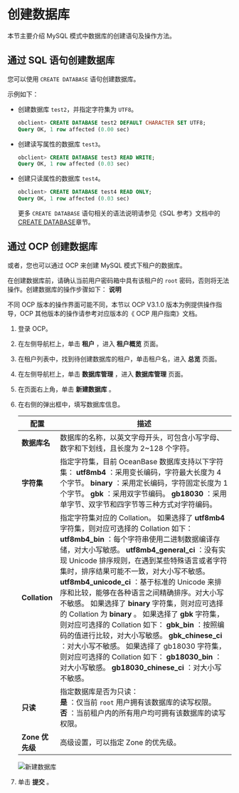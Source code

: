 创建数据库
==========================

本节主要介绍 MySQL 模式中数据库的创建语句及操作方法。

通过 SQL 语句创建数据库
-----------------------------------

您可以使用 `CREATE DATABASE` 语句创建数据库。

示例如下：

* 创建数据库 `test2`，并指定字符集为 `UTF8`。

  ```sql
  obclient> CREATE DATABASE test2 DEFAULT CHARACTER SET UTF8;
  Query OK, 1 row affected (0.00 sec)
  ```

* 创建读写属性的数据库 `test3`。

  ```sql
  obclient> CREATE DATABASE test3 READ WRITE;
  Query OK, 1 row affected (0.03 sec)
  ```

* 创建只读属性的数据库 `test4`。

  ```sql
  obclient> CREATE DATABASE test4 READ ONLY;
  Query OK, 1 row affected (0.03 sec)
  ```

  更多 `CREATE DATABASE` 语句相关的语法说明请参见《SQL 参考》文档中的 [CREATE DATABASE](../../../14.developer-guide/7.sql-reference/5.sql-statements/13.create-database.md)章节。
  
通过 OCP 创建数据库
---------------------------------

或者，您也可以通过 OCP 来创建 MySQL 模式下租户的数据库。

在创建数据库前，请确认当前用户密码箱中具有该租户的 `root` 密码，否则将无法操作。创建数据库的操作步骤如下：
**说明**

不同 OCP 版本的操作界面可能不同，本节以 OCP V3.1.0 版本为例提供操作指导，OCP 其他版本的操作请参考对应版本的《 OCP 用户指南》文档。

1. 登录 OCP。

2. 在左侧导航栏上，单击 **租户** ，进入 **租户概览** 页面。

3. 在租户列表中，找到待创建数据库的租户，单击租户名，进入 **总览** 页面。

4. 在左侧导航栏上，单击 **数据库管理** ，进入 **数据库管理** 页面。

5. 在页面右上角，单击 **新建数据库** 。

6. 在右侧的弹出框中，填写数据库信息。

   |      配置       |                                                                                                                                                                                                                                                                                                                                                                                                                                                                描述                                                                                                                                                                                                                                                                                                                                                                                                                                                                |
   |---------------|----------------------------------------------------------------------------------------------------------------------------------------------------------------------------------------------------------------------------------------------------------------------------------------------------------------------------------------------------------------------------------------------------------------------------------------------------------------------------------------------------------------------------------------------------------------------------------------------------------------------------------------------------------------------------------------------------------------------------------------------------------------------------------------------------------------------------------------------------------------------------------------------------------------------------------|
   | **数据库名**      | 数据库的名称，以英文字母开头，可包含小写字母、数字和下划线，且长度为 2\~128 个字符。                                                                                                                                                                                                                                                                                                                                                                                                                                                                                                                                                                                                                                                                                                                                                                                                                                                                                   |
   | **字符集**       | 指定字符集，目前 OceanBase 数据库支持以下字符集： **utf8mb4** ：采用变长编码，字符最大长度为 4 个字节。 **binary** ：采用定长编码，字符固定长度为 1 个字节。   **gbk** ：采用双字节编码。 **gb18030** ：采用单字节、双字节和四字节等三种方式对字符编码。                                                                                                                                                                                                                                                                                                                                                                                                                                                                                                                                                                                   |
   | **Collation** | 指定字符集对应的 Collation。 如果选择了 **utf8mb4** 字符集，则对应可选择的 Collation 如下： **utf8mb4_bin** ：每个字符串使用二进制数据编译存储，对大小写敏感。 **utf8mb4_general_ci** ：没有实现 Unicode 排序规则，在遇到某些特殊语言或者字符集时，排序结果可能不一致，对大小写不敏感。   **utf8mb4_unicode_ci** ：基于标准的 Unicode 来排序和比较，能够在各种语言之间精确排序。对大小写不敏感。    如果选择了 **binary** 字符集，则对应可选择的 Collation 为 **binary** 。 如果选择了 **gbk** 字符集，则对应可选择的 Collation 如下： **gbk_bin** ：按照编码的值进行比较，对大小写敏感。   **gbk_chinese_ci** ：对大小写不敏感。    如果选择了 gb18030 字符集，则对应可选择的 Collation 如下： **gb18030_bin** ：对大小写敏感。    **gb18030_chinese_ci** ：对大小写不敏感。    |
   | **只读**        | 指定数据库是否为只读：<br> **是** ：仅当前 `root` 用户拥有该数据库的读写权限。<br> **否** ：当前租户内的所有用户均可拥有该数据库的读写权限。                                                                                                                                                                                                                                                                                                                                                                                                                                                                                                                                                                                                                                                                                                                                            |
   | **Zone 优先级**  | 高级设置，可以指定 Zone 的优先级。                                                                                                                                                                                                                                                                                                                                                                                                                                                                                                                                                                                                                                                                                                                                                                                                                                                                                                             |

   ![新建数据库](https://help-static-aliyun-doc.aliyuncs.com/assets/img/zh-CN/2623442261/p278514.png)

7. 单击 **提交** 。
